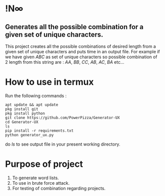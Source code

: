 # !N∞

Generates all the possible combination for a given set of unique characters.
---
This project creates all the possible combinations of desired length from a given set of unique characters and puts time in an output file.
For example if we have given *ABC* as set of unique characters so possible combination of 2 length from this string are : *AA*, *BB*, *CC*, *AB*, *AC*, *BA* etc...

# How to use in termux
Run the following commands :
```
apt update && apt update
pkg install git
pkg install python
git clone https://github.com/PowerPizza/Generator-UX
cd Generator-UX
ls
pip install -r requirements.txt
python generator_ux.py
```

do *ls* to see output file in your present working directory.

# Purpose of project
1. To generate word lists.
2. To use in brute force attack.
3. For testing of combination regarding projects.